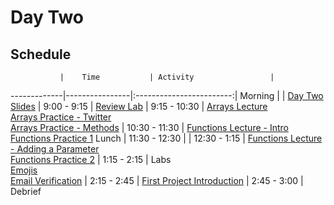 # Day Two

## Schedule
 	           |	Time           | Activity                 |
-------------|----------------|:------------------------:|
 Morning	    |                | [Day Two Slides](https://docs.google.com/presentation/d/1MdEfHKbvhRe6PEhFTrdCPfNJp-lURezgZ-AopvXAuNg/edit#slide=id.p)
             |   9:00 - 9:15  | [Review Lab](https://github.com/upperlinecode/intro-to-swift/tree/master/day-2/DayOneReview.playground)
       	     |   9:15 - 10:30 | [Arrays Lecture](https://github.com/upperlinecode/intro-to-swift/blob/master/day-2/intro-arrays.md)<br>[Arrays Practice - Twitter](https://github.com/upperlinecode/intro-to-swift/tree/master/day-2/TwitterArrays.playground)<br>[Arrays Practice - Methods](https://github.com/upperlinecode/intro-to-swift/tree/master/day-2/ArrayMethodsPractice.playground)
       	     |  10:30 - 11:30 | [Functions Lecture - Intro](https://github.com/upperlinecode/intro-to-swift/blob/master/day-2/intro-functions.md)<br>[Functions Practice 1](https://github.com/upperlinecode/intro-to-swift/tree/master/day-2/FunctionsPractice1.playground)
Lunch	       |  11:30 - 12:30 |
       	     |  12:30 - 1:15  | [Functions Lecture - Adding a Parameter](https://github.com/upperlinecode/intro-to-swift/blob/master/day-2/intro-parameter.md)<br>[Functions Practice 2](https://github.com/upperlinecode/intro-to-swift/tree/master/day-2/FunctionsPractice2.playground)
       	     |  1:15 - 2:15   | Labs<br>[Emojis](https://github.com/upperlinecode/intro-to-swift/tree/master/day-2/Emojis.playground)<br>[Email Verification](https://github.com/upperlinecode/intro-to-swift/tree/master/day-2/EmailVerification.playground)
       	     |  2:15 - 2:45  | [First Project Introduction](https://github.com/upperlinecode/intro-to-swift/blob/master/day-2/trivia-app-intro.md)
       	     |  2:45 - 3:00  | Debrief




